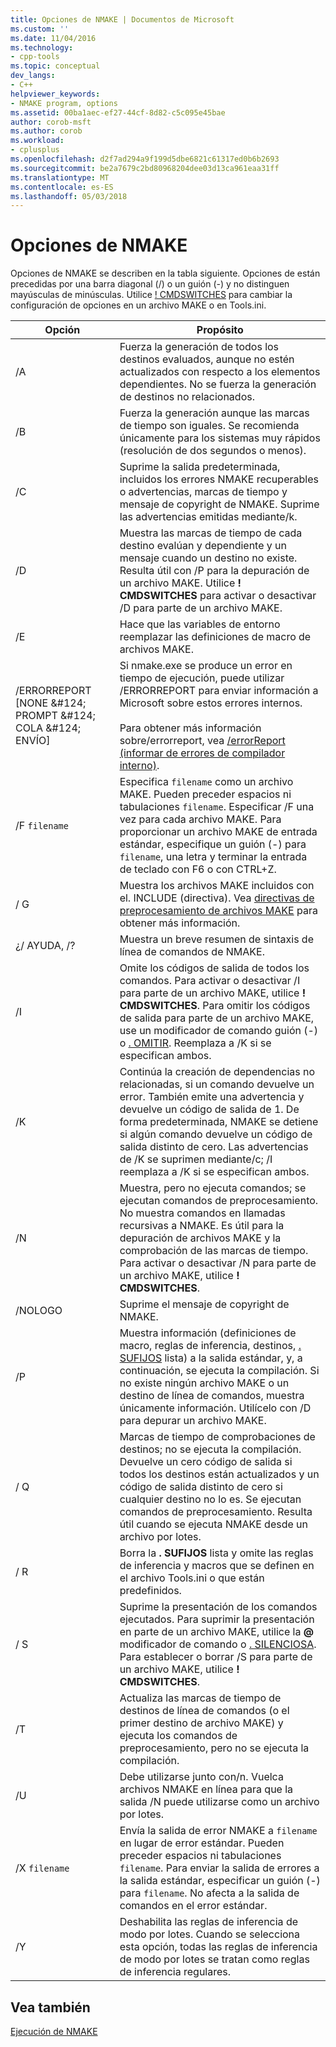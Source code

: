 ```yaml
---
title: Opciones de NMAKE | Documentos de Microsoft
ms.custom: ''
ms.date: 11/04/2016
ms.technology:
- cpp-tools
ms.topic: conceptual
dev_langs:
- C++
helpviewer_keywords:
- NMAKE program, options
ms.assetid: 00ba1aec-ef27-44cf-8d82-c5c095e45bae
author: corob-msft
ms.author: corob
ms.workload:
- cplusplus
ms.openlocfilehash: d2f7ad294a9f199d5dbe6821c61317ed0b6b2693
ms.sourcegitcommit: be2a7679c2bd80968204dee03d13ca961eaa31ff
ms.translationtype: MT
ms.contentlocale: es-ES
ms.lasthandoff: 05/03/2018
---
```

# <a name="nmake-options"></a>Opciones de NMAKE
Opciones de NMAKE se describen en la tabla siguiente. Opciones de están precedidas por una barra diagonal (/) o un guión (-) y no distinguen mayúsculas de minúsculas. Utilice [! CMDSWITCHES](../build/makefile-preprocessing-directives.md) para cambiar la configuración de opciones en un archivo MAKE o en Tools.ini.  
  
|Opción|Propósito|  
|------------|-------------|  
|/A|Fuerza la generación de todos los destinos evaluados, aunque no estén actualizados con respecto a los elementos dependientes. No se fuerza la generación de destinos no relacionados.|  
|/B|Fuerza la generación aunque las marcas de tiempo son iguales. Se recomienda únicamente para los sistemas muy rápidos (resolución de dos segundos o menos).|  
|/C|Suprime la salida predeterminada, incluidos los errores NMAKE recuperables o advertencias, marcas de tiempo y mensaje de copyright de NMAKE. Suprime las advertencias emitidas mediante/k.|  
|/D|Muestra las marcas de tiempo de cada destino evalúan y dependiente y un mensaje cuando un destino no existe. Resulta útil con /P para la depuración de un archivo MAKE. Utilice **! CMDSWITCHES** para activar o desactivar /D para parte de un archivo MAKE.|  
|/E|Hace que las variables de entorno reemplazar las definiciones de macro de archivos MAKE.|  
|/ERRORREPORT [NONE &AMP;#124; PROMPT &AMP;#124; COLA &AMP;#124; ENVÍO]|Si nmake.exe se produce un error en tiempo de ejecución, puede utilizar /ERRORREPORT para enviar información a Microsoft sobre estos errores internos.<br /><br /> Para obtener más información sobre/errorreport, vea [/errorReport (informar de errores de compilador interno)](../build/reference/errorreport-report-internal-compiler-errors.md).|  
|/F `filename`|Especifica `filename` como un archivo MAKE. Pueden preceder espacios ni tabulaciones `filename`. Especificar /F una vez para cada archivo MAKE. Para proporcionar un archivo MAKE de entrada estándar, especifique un guión (-) para `filename`, una letra y terminar la entrada de teclado con F6 o con CTRL+Z.|  
|/ G|Muestra los archivos MAKE incluidos con el. INCLUDE (directiva).  Vea [directivas de preprocesamiento de archivos MAKE](../build/makefile-preprocessing-directives.md) para obtener más información.|  
|¿/ AYUDA, /?|Muestra un breve resumen de sintaxis de línea de comandos de NMAKE.|  
|/I|Omite los códigos de salida de todos los comandos. Para activar o desactivar /I para parte de un archivo MAKE, utilice **! CMDSWITCHES**. Para omitir los códigos de salida para parte de un archivo MAKE, use un modificador de comando guión (-) o [. OMITIR](../build/dot-directives.md). Reemplaza a /K si se especifican ambos.|  
|/K|Continúa la creación de dependencias no relacionadas, si un comando devuelve un error. También emite una advertencia y devuelve un código de salida de 1. De forma predeterminada, NMAKE se detiene si algún comando devuelve un código de salida distinto de cero. Las advertencias de /K se suprimen mediante/c; /I reemplaza a /K si se especifican ambos.|  
|/N|Muestra, pero no ejecuta comandos; se ejecutan comandos de preprocesamiento. No muestra comandos en llamadas recursivas a NMAKE. Es útil para la depuración de archivos MAKE y la comprobación de las marcas de tiempo. Para activar o desactivar /N para parte de un archivo MAKE, utilice **! CMDSWITCHES**.|  
|/NOLOGO|Suprime el mensaje de copyright de NMAKE.|  
|/P|Muestra información (definiciones de macro, reglas de inferencia, destinos, [. SUFIJOS](../build/dot-directives.md) lista) a la salida estándar, y, a continuación, se ejecuta la compilación. Si no existe ningún archivo MAKE o un destino de línea de comandos, muestra únicamente información. Utilícelo con /D para depurar un archivo MAKE.|  
|/ Q|Marcas de tiempo de comprobaciones de destinos; no se ejecuta la compilación. Devuelve un cero código de salida si todos los destinos están actualizados y un código de salida distinto de cero si cualquier destino no lo es. Se ejecutan comandos de preprocesamiento. Resulta útil cuando se ejecuta NMAKE desde un archivo por lotes.|  
|/ R|Borra la **. SUFIJOS** lista y omite las reglas de inferencia y macros que se definen en el archivo Tools.ini o que están predefinidos.|  
|/ S|Suprime la presentación de los comandos ejecutados. Para suprimir la presentación en parte de un archivo MAKE, utilice la **@** modificador de comando o [. SILENCIOSA](../build/dot-directives.md). Para establecer o borrar /S para parte de un archivo MAKE, utilice **! CMDSWITCHES**.|  
|/T|Actualiza las marcas de tiempo de destinos de línea de comandos (o el primer destino de archivo MAKE) y ejecuta los comandos de preprocesamiento, pero no se ejecuta la compilación.|  
|/U|Debe utilizarse junto con/n. Vuelca archivos NMAKE en línea para que la salida /N puede utilizarse como un archivo por lotes.|  
|/X `filename`|Envía la salida de error NMAKE a `filename` en lugar de error estándar. Pueden preceder espacios ni tabulaciones `filename`. Para enviar la salida de errores a la salida estándar, especificar un guión (-) para `filename`. No afecta a la salida de comandos en el error estándar.|  
|/Y|Deshabilita las reglas de inferencia de modo por lotes. Cuando se selecciona esta opción, todas las reglas de inferencia de modo por lotes se tratan como reglas de inferencia regulares.|  
  
## <a name="see-also"></a>Vea también  
 [Ejecución de NMAKE](../build/running-nmake.md)
